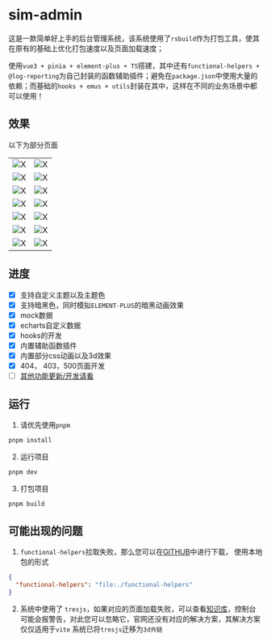 # sim-admin

这是一款简单好上手的后台管理系统，该系统使用了`rsbuild`作为打包工具，使其在原有的基础上优化打包速度以及页面加载速度；

使用`vue3 + pinia + element-plus + TS`搭建，其中还有`functional-helpers + @log-reporting`为自己封装的函数辅助插件；避免在`package.json`中使用大量的依赖；而基础的`hooks + emus + utils`封装在其中，这样在不同的业务场景中都可以使用！

## 效果

以下为部分页面

|                                                              |                                                              |
| ------------------------------------------------------------ | ------------------------------------------------------------ |
| ![X](https://file.wangzevw.com/images/image.9rjfk1lgws.webp) | ![X](https://file.wangzevw.com/images/image.7zqgp51wfh.webp) |
| ![X](https://file.wangzevw.com/images/image.5q7g5nm0wa.webp) | ![X](https://file.wangzevw.com/images/image.7lk0y9ynvy.webp) |
| ![X](https://file.wangzevw.com/images/image.6bh3ryiwks.webp) | ![X](https://file.wangzevw.com/images/image.969rxqya66.webp) |
| ![X](https://file.wangzevw.com/images/image.70adbz7qwy.webp) | ![X](https://file.wangzevw.com/images/image.7pbpihw85.webp)  |
| ![X](https://file.wangzevw.com/images/image.2obk4fq6s3.webp) | ![X](https://file.wangzevw.com/images/image.1e8my48r1d.webp) |
| ![X](https://file.wangzevw.com/images/image.5c10eskccg.webp) | ![X](https://file.wangzevw.com/images/image.syzbtgh98.webp)  |
| ![X](https://file.wangzevw.com/images/image.1e8my4b3nc.webp) | ![X](https://file.wangzevw.com/images/image.1sf2ozl931.webp) |

## 进度

- [x] 支持自定义主题以及主题色
- [x] 支持暗黑色，同时模拟`ELEMENT-PLUS`的暗黑动画效果
- [x] mock数据
- [x] echarts自定义数据
- [x] hooks的开发
- [x] 内置辅助函数插件
- [x] 内置部分css动画以及3d效果
- [x] 404， 403，500页面开发
- [ ] [其他功能更新/开发请看](https://github.com/wangxiaoze-view/sim-admin/issues/1)

## 运行

1. 请优先使用`pnpm`

```bash
pnpm install
```

2. 运行项目

```bash
pnpm dev
```

3. 打包项目

```bash
pnpm build
```

## 可能出现的问题

1. `functional-helpers`拉取失败，那么您可以在[GITHUB](https://github.com/wangxiaoze-view/functional-helpers-lib)中进行下载， 使用本地包的形式

```JSON
{
  "functional-helpers": "file:./functional-helpers"
}
```

2. 系统中使用了 `tresjs`，如果对应的页面加载失败，可以查看[知识库](https://www.wangzevw.com/demos/3d/models/common.html)，控制台可能会报警告，对此您可以忽略它，官网还没有对应的解决方案，其解决方案仅仅适用于`vite` 系统已将`tresjs`迁移为`3d外链`
